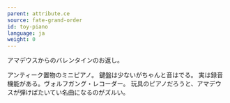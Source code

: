 ```yaml
---
parent: attribute.ce
source: fate-grand-order
id: toy-piano
language: ja
weight: 0
---
```


アマデウスからのバレンタインのお返し。

アンティーク置物のミニピアノ。
鍵盤は少ないがちゃんと音はでる。
実は録音機能がある。ヴォルフガング・レコーダー。
玩具のピアノだろうと、アマデウスが弾けばたいてい名曲になるのがズルい。
